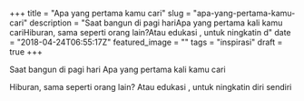+++
title = "Apa yang pertama kamu cari"
slug = "apa-yang-pertama-kamu-cari"
description = "Saat bangun di pagi hariApa yang pertama kali kamu cariHiburan, sama seperti orang lain?Atau edukasi , untuk ningkatin d"
date = "2018-04-24T06:55:17Z"
featured_image = ""
tags = "inspirasi"
draft = true
+++ 
 
Saat bangun di pagi hari
Apa yang pertama kali kamu cari

Hiburan, sama seperti orang lain?
Atau edukasi , untuk ningkatin diri sendiri